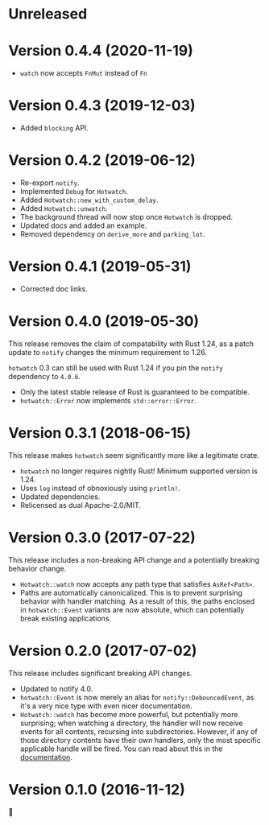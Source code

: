 # Unreleased

# Version 0.4.4 (2020-11-19)

- `watch` now accepts `FnMut` instead of `Fn`

# Version 0.4.3 (2019-12-03)

- Added `blocking` API.

# Version 0.4.2 (2019-06-12)

- Re-export `notify`.
- Implemented `Debug` for `Hotwatch`.
- Added `Hotwatch::new_with_custom_delay`.
- Added `Hotwatch::unwatch`.
- The background thread will now stop once `Hotwatch` is dropped.
- Updated docs and added an example.
- Removed dependency on `derive_more` and `parking_lot`.

# Version 0.4.1 (2019-05-31)

- Corrected doc links.

# Version 0.4.0 (2019-05-30)

This release removes the claim of compatability with Rust 1.24, as a patch update to `notify` changes the minimum requirement to 1.26.

`hotwatch` 0.3 can still be used with Rust 1.24 if you pin the `notify` dependency to `4.0.6`.

- Only the latest stable release of Rust is guaranteed to be compatible.
- `hotwatch::Error` now implements `std::error::Error`.

# Version 0.3.1 (2018-06-15)

This release makes `hotwatch` seem significantly more like a legitimate crate.

- `hotwatch` no longer requires nightly Rust! Minimum supported version is 1.24.
- Uses `log` instead of obnoxiously using `println!`.
- Updated dependencies.
- Relicensed as dual Apache-2.0/MIT.

# Version 0.3.0 (2017-07-22)

This release includes a non-breaking API change and a potentially breaking behavior change.

- `Hotwatch::watch` now accepts any path type that satisfies `AsRef<Path>`.
- Paths are automatically canonicalized. This is to prevent surprising behavior with handler matching. As a result of this, the paths enclosed in `hotwatch::Event` variants are now absolute, which can potentially break existing applications.

# Version 0.2.0 (2017-07-02)

This release includes significant breaking API changes.

- Updated to notify 4.0.
- `hotwatch::Event` is now merely an alias for `notify::DebouncedEvent`, as it's a very nice type with even nicer documentation.
- `Hotwatch::watch` has become more powerful, but potentially more surprising; when watching a directory, the handler will now receive events for all contents, recursing into subdirectories. However, if any of those directory contents have their own handlers, only the most specific applicable handle will be fired. You can read about this in the [documentation](https://francesca64.github.io/hotwatch/docs/hotwatch/struct.Hotwatch.html#method.watch).

# Version 0.1.0 (2016-11-12)

🍾
